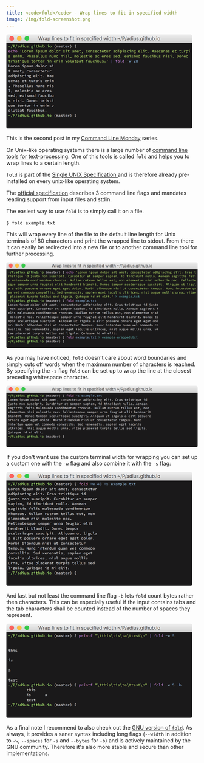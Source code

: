 ```yaml
---
title: <code>fold</code> - Wrap lines to fit in specified width
image: /img/fold-screenshot.png
---
```


![Screenshot of command line execution of `fold`](/img/fold-screenshot.png)

This is the second post in my
[Command Line Monday](/command-line-monday) series.

On Unix-like operating systems there is a large number of
[command line tools for text-processing](
   https://en.wikipedia.org/wiki/List_of_Unix_commands).
One of this tools is called `fold` and helps you to wrap
lines to a certain length.

`fold` is part of the
[Single UNIX Specification
](https://en.wikipedia.org/wiki/Single_UNIX_Specification)
and is therefore already pre-installed on every
unix-like operating system.

The [official specification](
   http://pubs.opengroup.org/onlinepubs/9699919799/utilities/fold.html)
describes 3 command line flags and mandates reading support
from input files and stdin.

The easiest way to use `fold` is to simply call it on a file.

```shell
$ fold example.txt
```

This will wrap every line of the file
to the default line length for Unix terminals of 80 characters
and print the wrapped line to stdout.
From there it can easily be redirected into a new file or
to another command line tool for further processing.

![Screenshot of command line output of `fold example.txt`](
   /img/fold-file-screenshot.png)

As you may have noticed, `fold` doesn't care about word boundaries and simply
cuts off words when the maximum number of characters is reached.
By specifying the `-s` flag `fold` can be set up to wrap the line
at the closest preceding whitespace character.

![Screenshot of command line output of `fold -s example.txt`](
   /img/fold-file-spaces-screenshot.png)

If you don't want use the custom terminal width for wrapping
you can set up a custom one with the `-w` flag and
also combine it with the `-s` flag:

![Screenshot of command line output of `fold -w 40 -s example.txt`](
   /img/fold-file-40-spaces-screenshot.png)

And last but not least the command line flag `-b` lets `fold` count
bytes rather then characters.
This can be especially useful if the input contains tabs
and the tab characters shall be counted instead of the number of spaces they
represent.

![Screenshot of command line output of `fold` with `-b` flag](
   /img/fold-file-bytes-screenshot.png)


As a final note I recommend to also check out the
[GNU version of `fold`](
  https://www.gnu.org/software/coreutils/manual/coreutils.html#fold-invocation).
As always, it provides a saner syntax including long flags
(`--width` in addition to `-w`, `--spaces` for `-s` and `--bytes` for `-b`)
and is actively maintained by the GNU community.
Therefore it's also more stable and secure than other implementations.
